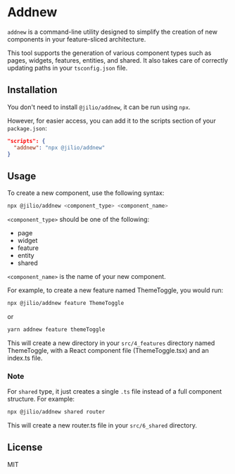 # Addnew

`addnew` is a command-line utility designed to simplify the creation of new components in your feature-sliced architecture.

This tool supports the generation of various component types such as pages, widgets, features, entities, and shared. It also takes care of correctly updating paths in your `tsconfig.json` file.

## Installation

You don't need to install `@jilio/addnew`, it can be run using `npx`.

However, for easier access, you can add it to the scripts section of your `package.json`:

```json
"scripts": {
  "addnew": "npx @jilio/addnew"
}
```

## Usage

To create a new component, use the following syntax:

```bash
npx @jilio/addnew <component_type> <component_name>
```

`<component_type>` should be one of the following:

- page
- widget
- feature
- entity
- shared

`<component_name>` is the name of your new component.

For example, to create a new feature named ThemeToggle, you would run:

```bash
npx @jilio/addnew feature ThemeToggle
```

or

```bash
yarn addnew feature themeToggle
```

This will create a new directory in your `src/4_features` directory named ThemeToggle, with a React component file (ThemeToggle.tsx) and an index.ts file.

### Note

For `shared` type, it just creates a single `.ts` file instead of a full component structure. For example:

```bash
npx @jilio/addnew shared router
```

This will create a new router.ts file in your `src/6_shared` directory.

## License

MIT
